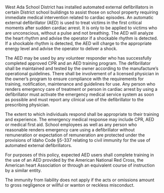 
West Ada School District has installed automated external defibrillators in certain District school buildings to assist
those on school property requiring immediate medical intervention related to cardiac episodes. An automatic
external defibrillator (AED) is used to treat victims in the first critical moments after sudden cardiac arrest. It is only
to be applied to victims who are unconscious, without a pulse and not breathing. The AED will analyze the heart
rhythm and advise the operator if a shockable rhythm is detected. If a shockable rhythm is detected, the AED will
charge to the appropriate energy level and advise the operator to deliver a shock.

The AED may be used by any volunteer responder who has successfully completed approved CPR and an AED
training program. The defibrillator shall be maintained and tested by the owner according to the manufacture’s
operational guidelines. There shall be involvement of a licensed physician in the owner’s program to ensure
compliance with the requirements for training, notification, maintenance and guidelines for use. Any person who
renders emergency care of treatment or person in cardiac arrest by using a defibrillator must activate the emergency
medical service system as soon as possible and must report any clinical use of the defibrillator to the prescribing
physician.

The extent to which individuals respond shall be appropriate to their training and experience. The emergency
medical response may include CPR, AED or medical first aid. School employees as well as any person who
reasonable renders emergency care using a defibrillator without remuneration or expectation of remuneration are
protected under the provisions of Idaho Code §5-337 relating to civil immunity for the use of automated external
defibrillators.

For purposes of this policy, expected AED users shall complete training in the use of an AED provided by the
American National Red Cross, the American heart Association or through an equivalent course of instruction by a
similar entity.

The immunity from liability does not apply if the acts or omissions amount to gross negligence or willful or wanton or
reckless misconduct.
